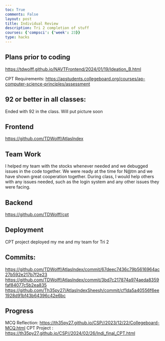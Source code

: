 ```yaml
---
toc: True
comments: False
layout: post
title: Individual Review
description: Tri 2 completion of stuff
courses: {'compsci': {'week': 23}}
type: hacks
---
```


## Plans prior to coding

https://tdwolff.github.io/NAVTFrontend/2024/01/19/Ideation_B.html

CPT Requirements: https://apstudents.collegeboard.org/courses/ap-computer-science-principles/assessment

## 92 or better in all classes:

Ended with 92 in the class. Will put picture soon


## Frontend
https://github.com/TDWolff/AtlasIndex

## Team Work
I helped my team with the stocks whenever needed and we debugged issues in the code together. We were ready at the time for N@tm and we have shown great cooperation together. During class, I would help others with any issues needed, such as the login system and any other issues they were facing. 

## Backend
https://github.com/TDWolff/cpt

## Deployment

CPT project deployed my me and my team for Tri 2

## Commits:

https://github.com/TDWolff/AtlasIndex/commit/67deec7436c79b5616964ac27b592e217b7f2e23
https://github.com/TDWolff/AtlasIndex/commit/3bd7c217874a974aeda8359faf84077c5b2ea835
https://github.com/Th35py27/AtlasIndexSheesh/commit/cf1da5a40556f6ee1928d91bf43b64396c42e6bc


## Progress

MCQ Reflection: https://th35py27.github.io/CSP//2023/12/22/Collegeboard-MCQ.html
CPT Project : https://th35py27.github.io/CSP//2024/02/26/Indi_final_CPT.html
